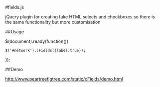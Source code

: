 #fields.js

jQuery plugin for creating fake HTML selects and checkboxes so there is the same functionality but more customisation

##Usage

$(document).ready(function(){ 

    $('#network').cFields({label:true});

});

##Demo

http://www.peartreefigtree.com/static/cFields/demo.html
